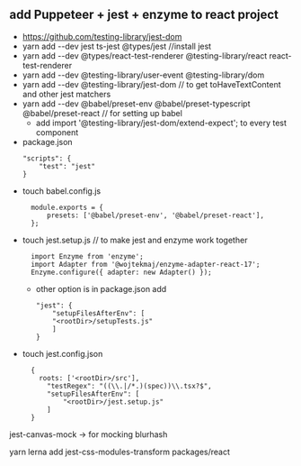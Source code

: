 ## add Puppeteer + jest + enzyme to react project

- https://github.com/testing-library/jest-dom
- yarn add --dev jest ts-jest @types/jest //install jest
- yarn add --dev @types/react-test-renderer @testing-library/react react-test-renderer
- yarn add --dev @testing-library/user-event @testing-library/dom
- yarn add --dev @testing-library/jest-dom // to get toHaveTextContent and other jest matchers
- yarn add --dev @babel/preset-env @babel/preset-typescript @babel/preset-react // for setting up babel
  - add import '@testing-library/jest-dom/extend-expect'; to every test component
- package.json
  ```
  "scripts": {
      "test": "jest"
  }
  ```
- touch babel.config.js
  ```
    module.exports = {
        presets: ['@babel/preset-env', '@babel/preset-react'],
    };
  ```
- touch jest.setup.js // to make jest and enzyme work together
  ```
    import Enzyme from 'enzyme';
    import Adapter from '@wojtekmaj/enzyme-adapter-react-17';
    Enzyme.configure({ adapter: new Adapter() });
  ```
  - other option is in package.json add
    ```
    "jest": {
        "setupFilesAfterEnv": [
        "<rootDir>/setupTests.js"
        ]
    }
    ```
- touch jest.config.json
  ```
    {
      roots: ['<rootDir>/src'],
        "testRegex": "((\\.|/*.)(spec))\\.tsx?$",
        "setupFilesAfterEnv": [
            "<rootDir>/jest.setup.js"
        ]
    }
  ```

jest-canvas-mock -> for mocking blurhash

yarn lerna add jest-css-modules-transform packages/react
